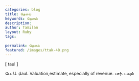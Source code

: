 ```yaml
---
categories: blog
title: தௌல்
keywords: தௌல்
description: 
author: Tamilan
layout: Ruby
tags: 
 
permalink: தௌல்
featured: /images/ttak-48.png
---
```

  
[ taul ]  
  
பெ. U. ḍaul. Valuation,estimate, especially of revenue. பார். டவுல்